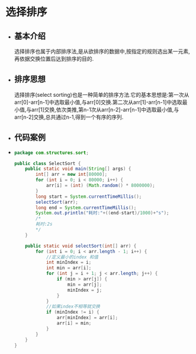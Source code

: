 # 选择排序

- ## 基本介绍

  选择排序也属于内部排序法,是从欲排序的数据中,按指定的规则选出某一元素,再依据交换位置后达到排序的目的.

- ## 排序思想

  选择排序(select sorting)也是一种简单的排序方法.它的基本思想是:第一次从arr[0]-arr[n-1]中选取最小值,与arr[0]交换.第二次从arr[1]-arr[n-1]中选取最小值,与arr[1]交换,依次类推,第n-1次从arr[n-2]-arr[n-1]中选取最小值,与arr[n-2]交换,总共通过n-1,得到一个有序的序列.

- ## 代码案例

- ```java
  package com.structures.sort;
  
  public class SelectSort {
      public static void main(String[] args) {
          int[] arr = new int[80000];
          for (int i = 0; i < 80000; i++) {
              arr[i] = (int) (Math.random() * 8000000);
          }
          long start = System.currentTimeMillis();
          selectSort(arr);
          long end = System.currentTimeMillis();
          System.out.println("耗时:"+((end-start)/1000)+"s");
          /*
          耗时:2s
          */
      }
  
      public static void selectSort(int[] arr) {
          for (int i = 0; i < arr.length - 1; i++) {
              //定义最小的index 和值
              int minIndex = i;
              int min = arr[i];
              for (int j = i + 1; j < arr.length; j++) {
                  if (min > arr[j]) {
                      min = arr[j];
                      minIndex = j;
                  }
              }
              //如果index不相等就交换
              if (minIndex != i) {
                  arr[minIndex] = arr[i];
                  arr[i] = min;
              }
          }
      }
  }
  
  ```
  